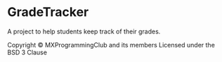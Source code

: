 # GradeTracker
A project to help students keep track of their grades.

Copyright © MXProgrammingClub and its members
Licensed under the BSD 3 Clause
